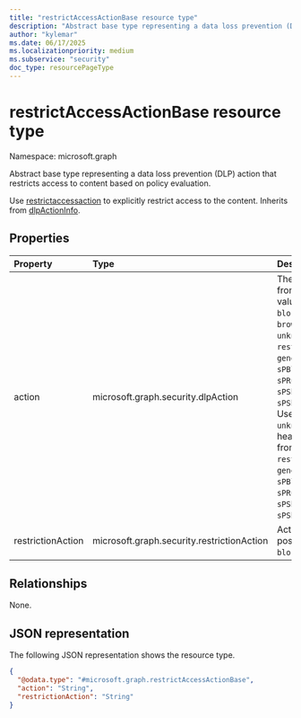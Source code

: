 ```yaml
---
title: "restrictAccessActionBase resource type"
description: "Abstract base type representing a data loss prevention (DLP) action that restricts access to content based on policy evaluation."
author: "kylemar"
ms.date: 06/17/2025
ms.localizationpriority: medium
ms.subservice: "security"
doc_type: resourcePageType
---
```


# restrictAccessActionBase resource type

Namespace: microsoft.graph

Abstract base type representing a data loss prevention (DLP) action that restricts access to content based on policy evaluation.

Use [restrictaccessaction](../resources/restrictaccessaction.md) to explicitly restrict access to the content. Inherits from [dlpActionInfo](../resources/dlpactioninfo.md).

## Properties

|Property|Type|Description|
|:---|:---|:---|
|action|microsoft.graph.security.dlpAction|The type of DLP action. Inherited from [dlpActionInfo](../resources/dlpactioninfo.md).The possible values are: `notifyUser`, `blockAccess`, `deviceRestriction`, `browserRestriction`, `unknownFutureValue`, `restrictAccess`, `generateAlert`, `generateIncidentReportAction`, `sPBlockAnonymousAccess`, `sPRuntimeAccessControl`, `sPSharingNotifyUser`, `sPSharingGenerateIncidentReport`. Use the `Prefer: include-unknown-enum-members` request header to get the following values from this [evolvable enum](/graph/best-practices-concept#handling-future-members-in-evolvable-enumerations): `restrictAccess` , `generateAlert` , `generateIncidentReportAction` , `sPBlockAnonymousAccess` , `sPRuntimeAccessControl` , `sPSharingNotifyUser` , `sPSharingGenerateIncidentReport`.|
|restrictionAction|microsoft.graph.security.restrictionAction|Action for the app to take. The possible values are: `warn`, `audit`, `block`.|

## Relationships

None.

## JSON representation

The following JSON representation shows the resource type.
<!-- {
  "blockType": "resource",
  "@odata.type": "microsoft.graph.restrictAccessActionBase"
}
-->
``` json
{
  "@odata.type": "#microsoft.graph.restrictAccessActionBase",
  "action": "String",
  "restrictionAction": "String"
}
```
